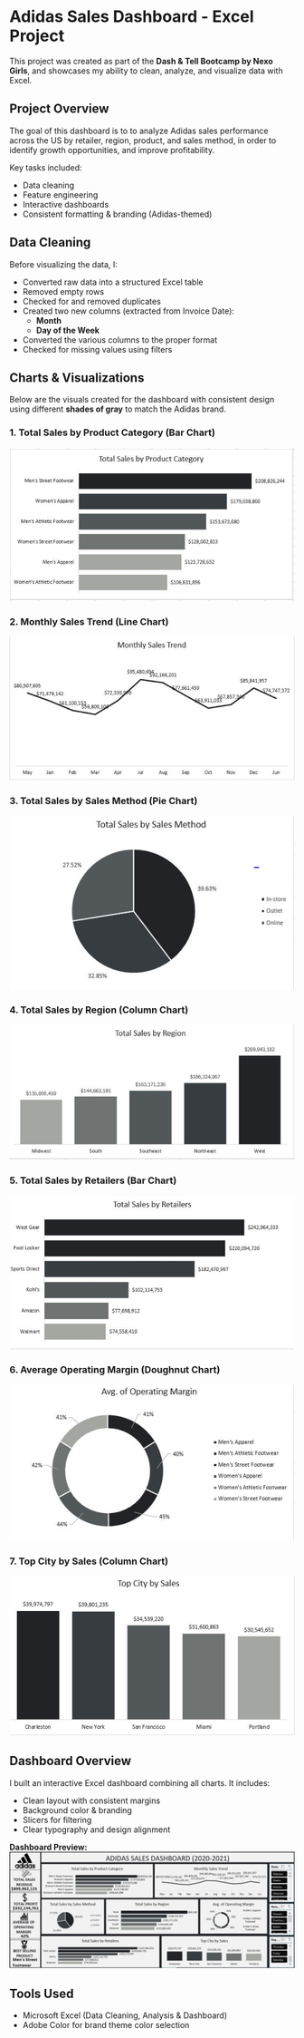 # Adidas Sales Dashboard - Excel Project
This project was created as part of the **Dash & Tell Bootcamp by Nexo Girls**, and showcases my ability to clean, analyze, and visualize data with Excel.

## Project Overview

The goal of this dashboard is to to analyze Adidas sales performance across the US by retailer, region, product, and sales method, in order to identify growth opportunities, and improve profitability.
  
Key tasks included:
- Data cleaning
- Feature engineering
- Interactive dashboards
- Consistent formatting & branding (Adidas-themed)

## Data Cleaning

Before visualizing the data, I:
- Converted raw data into a structured Excel table
- Removed empty rows
- Checked for and removed duplicates
- Created two new columns (extracted from Invoice Date):
  - **Month** 
  - **Day of the Week**
- Converted the various columns to the proper format
- Checked for missing values using filters

## Charts & Visualizations

Below are the visuals created for the dashboard with consistent design using different **shades of gray** to match the Adidas brand.

### 1. Total Sales by Product Category (Bar Chart)
![](https://github.com/Vhiktoria/Adidas-Sales-Dashboard/blob/main/total%20sales%20by%20product%20category.JPG)

### 2. Monthly Sales Trend (Line Chart)
![](https://github.com/Vhiktoria/Adidas-Sales-Dashboard/blob/main/monthly%20sales%20trend.JPG)

### 3. Total Sales by Sales Method (Pie Chart)
![](https://github.com/Vhiktoria/Adidas-Sales-Dashboard/blob/main/total%20sales%20by%20sales%20method.JPG)

### 4. Total Sales by Region (Column Chart)
![](https://github.com/Vhiktoria/Adidas-Sales-Dashboard/blob/main/total%20sales%20by%20region.JPG)

### 5. Total Sales by Retailers (Bar Chart)
![](https://github.com/Vhiktoria/Adidas-Sales-Dashboard/blob/main/total%20sales%20by%20retailers.JPG)

### 6. Average Operating Margin (Doughnut Chart)
![](https://github.com/Vhiktoria/Adidas-Sales-Dashboard/blob/main/average%20of%20operating%20margin.JPG)

### 7. Top City by Sales (Column Chart)
![](https://github.com/Vhiktoria/Adidas-Sales-Dashboard/blob/main/top%20city%20by%20sales.JPG)

## Dashboard Overview

I built an interactive Excel dashboard combining all charts. It includes:
- Clean layout with consistent margins
- Background color & branding
- Slicers for filtering
- Clear typography and design alignment

**Dashboard Preview:**
![](https://github.com/Vhiktoria/Adidas-Sales-Dashboard/blob/main/Dashboard.JPG)

## Tools Used
- Microsoft Excel (Data Cleaning, Analysis & Dashboard)
- Adobe Color for brand theme color selection
